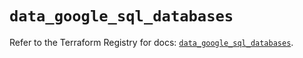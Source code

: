 # `data_google_sql_databases`

Refer to the Terraform Registry for docs: [`data_google_sql_databases`](https://registry.terraform.io/providers/hashicorp/google/6.49.1/docs/data-sources/sql_databases).
